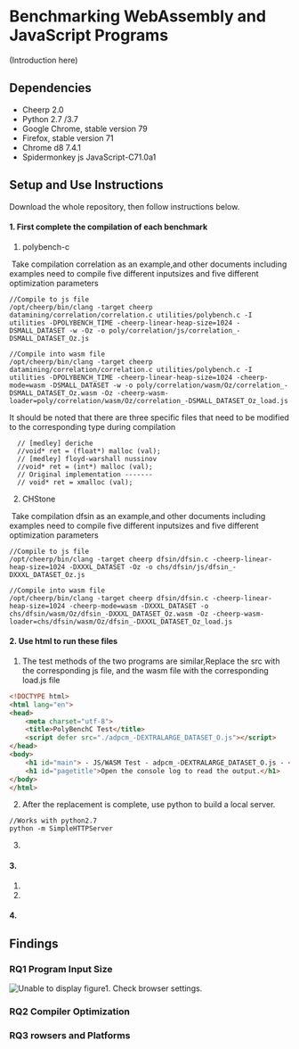 Benchmarking WebAssembly and JavaScript Programs
==

(Introduction here)

Dependencies
--

- Cheerp 2.0
- Python 2.7 /3.7
- Google Chrome, stable version 79   
- Firefox, stable version 71
- Chrome d8 7.4.1
- Spidermonkey js JavaScript-C71.0a1

Setup and Use Instructions
--

Download the whole repository, then follow instructions below. 

#### 1. First complete the compilation of each benchmark

1) polybench-c

​	Take compilation correlation as an example,and other documents including examples need to compile five different inputsizes and five different optimization parameters

```
//Compile to js file
/opt/cheerp/bin/clang -target cheerp datamining/correlation/correlation.c utilities/polybench.c -I utilities -DPOLYBENCH_TIME -cheerp-linear-heap-size=1024 -DSMALL_DATASET -w -Oz -o poly/correlation/js/correlation_-DSMALL_DATASET_Oz.js	
```

```
//Compile into wasm file
/opt/cheerp/bin/clang -target cheerp datamining/correlation/correlation.c utilities/polybench.c -I utilities -DPOLYBENCH_TIME -cheerp-linear-heap-size=1024 -cheerp-mode=wasm -DSMALL_DATASET -w -o poly/correlation/wasm/Oz/correlation_-DSMALL_DATASET_Oz.wasm -Oz -cheerp-wasm-loader=poly/correlation/wasm/Oz/correlation_-DSMALL_DATASET_Oz_load.js
```



It should be noted that there are three specific files that need to be modified to the corresponding type during compilation

```
  // [medley] deriche
  //void* ret = (float*) malloc (val);
  // [medley] floyd-warshall nussinov
  //void* ret = (int*) malloc (val);
  // Original implementation -------
  // void* ret = xmalloc (val);
```

2) CHStone

​	Take compilation dfsin as an example,and other documents including examples need to compile five different inputsizes and five different optimization parameters

```
//Compile to js file
/opt/cheerp/bin/clang -target cheerp dfsin/dfsin.c -cheerp-linear-heap-size=1024 -DXXXL_DATASET -Oz -o chs/dfsin/js/dfsin_-DXXXL_DATASET_Oz.js
```

```
//Compile into wasm file
/opt/cheerp/bin/clang -target cheerp dfsin/dfsin.c -cheerp-linear-heap-size=1024 -cheerp-mode=wasm -DXXXL_DATASET -o chs/dfsin/wasm/Oz/dfsin_-DXXXL_DATASET_Oz.wasm -Oz -cheerp-wasm-loader=chs/dfsin/wasm/Oz/dfsin_-DXXXL_DATASET_Oz_load.js
```



#### 2. Use html to run these files

1) The test methods of the two programs are similar,Replace the src with the corresponding js file, and the wasm file with the corresponding load.js file

```html
<!DOCTYPE html>
<html lang="en">
<head>
    <meta charset="utf-8">
    <title>PolyBenchC Test</title>
    <script defer src="./adpcm_-DEXTRALARGE_DATASET_O.js"></script>
</head>
<body>
    <h1 id="main"> - JS/WASM Test - adpcm_-DEXTRALARGE_DATASET_O.js - </h1>
    <h1 id="pagetitle">Open the console log to read the output.</h1>
</body>
</html>
```

2) After the replacement is complete, use python to build a local server.

```
//Works with python2.7
python -m SimpleHTTPServer 
```

3)

#### 3. 

1) 
2) 

#### 4. 

Findings
--

### RQ1  Program Input Size

![Unable to display figure1. Check browser settings.](figs/figure.png)


### RQ2  Compiler Optimization


### RQ3  rowsers and Platforms
